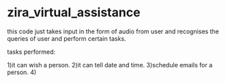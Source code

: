 # zira_virtual_assistance

this code just takes input in the form of audio from user and recognises the queries of user and perform certain tasks.

tasks performed:

1)it can wish a person.
2)it can tell date and time.
3)schedule emails for a person.
4)

